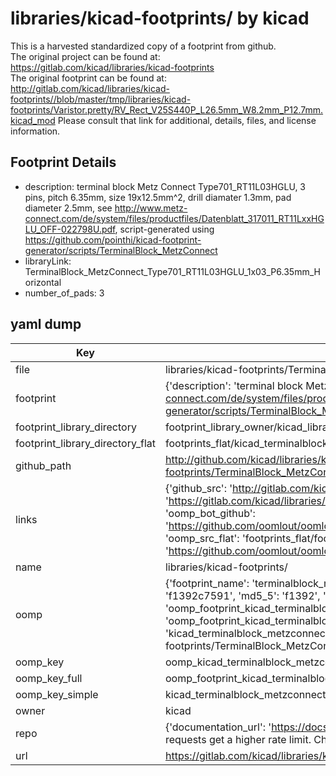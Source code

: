 # libraries/kicad-footprints/ by kicad  
This is a harvested standardized copy of a footprint from github.  
The original project can be found at:  
https://gitlab.com/kicad/libraries/kicad-footprints  
The original footprint can be found at:
http://gitlab.com/kicad/libraries/kicad-footprints//blob/master/tmp/libraries/kicad-footprints/Varistor.pretty/RV_Rect_V25S440P_L26.5mm_W8.2mm_P12.7mm.kicad_mod
Please consult that link for additional, details, files, and license information.  
## Footprint Details
* description: terminal block Metz Connect Type701_RT11L03HGLU, 3 pins, pitch 6.35mm, size 19x12.5mm^2, drill diamater 1.3mm, pad diameter 2.5mm, see http://www.metz-connect.com/de/system/files/productfiles/Datenblatt_317011_RT11LxxHGLU_OFF-022798U.pdf, script-generated using https://github.com/pointhi/kicad-footprint-generator/scripts/TerminalBlock_MetzConnect  
* libraryLink: TerminalBlock_MetzConnect_Type701_RT11L03HGLU_1x03_P6.35mm_Horizontal  
* number_of_pads: 3  
## yaml dump  
| Key | Value |  
| --- | --- |  
| file | libraries/kicad-footprints/TerminalBlock_MetzConnect.pretty/TerminalBlock_MetzConnect_Type701_RT11L03HGLU_1x03_P6.35mm_Horizontal.kicad_mod |  
| footprint | {'description': 'terminal block Metz Connect Type701_RT11L03HGLU, 3 pins, pitch 6.35mm, size 19x12.5mm^2, drill diamater 1.3mm, pad diameter 2.5mm, see http://www.metz-connect.com/de/system/files/productfiles/Datenblatt_317011_RT11LxxHGLU_OFF-022798U.pdf, script-generated using https://github.com/pointhi/kicad-footprint-generator/scripts/TerminalBlock_MetzConnect', 'libraryLink': 'TerminalBlock_MetzConnect_Type701_RT11L03HGLU_1x03_P6.35mm_Horizontal', 'number_of_pads': 3} |  
| footprint_library_directory | footprint_library_owner/kicad_libraries/kicad-footprints/ |  
| footprint_library_directory_flat | footprints_flat/kicad_terminalblock_metzconnect_terminalblock_metzconnect_type701_rt11l03hglu_1x03_p6_35mm_horizontal/working |  
| github_path | http://github.com/kicad/libraries/kicad-footprints//blob/master/tmp/libraries/kicad-footprints/TerminalBlock_MetzConnect.pretty/TerminalBlock_MetzConnect_Type701_RT11L03HGLU_1x03_P6.35mm_Horizontal.kicad_mod |  
| links | {'github_src': 'http://gitlab.com/kicad/libraries/kicad-footprints//blob/master/tmp/libraries/kicad-footprints/Varistor.pretty/RV_Rect_V25S440P_L26.5mm_W8.2mm_P12.7mm.kicad_mod', 'github_src_repo': 'https://gitlab.com/kicad/libraries/kicad-footprints', 'oomp_bot': 'footprints/kicad_terminalblock_metzconnect_terminalblock_metzconnect_type701_rt11l03hglu_1x03_p6_35mm_horizontal/working', 'oomp_bot_github': 'https://github.com/oomlout/oomlout_oomp_footprint_bot/tree/main/footprints/kicad_terminalblock_metzconnect_terminalblock_metzconnect_type701_rt11l03hglu_1x03_p6_35mm_horizontal/working', 'oomp_src_flat': 'footprints_flat/footprints_flat/kicad_terminalblock_metzconnect_terminalblock_metzconnect_type701_rt11l03hglu_1x03_p6_35mm_horizontal/working', 'oomp_src_flat_github': 'https://github.com/oomlout/oomlout_oomp_footprint_src/tree/main/footprints_flat/kicad_terminalblock_metzconnect_terminalblock_metzconnect_type701_rt11l03hglu_1x03_p6_35mm_horizontal/working'} |  
| name | libraries/kicad-footprints/ |  
| oomp | {'footprint_name': 'terminalblock_metzconnect_type701_rt11l03hglu_1x03_p6_35mm_horizontal', 'library_name': 'terminalblock_metzconnect', 'md5': 'f1392c7591c6f52d9873e4de68b66ede', 'md5_10': 'f1392c7591', 'md5_5': 'f1392', 'md5_6': 'f1392c', 'oomp_key': 'oomp_kicad_terminalblock_metzconnect_terminalblock_metzconnect_type701_rt11l03hglu_1x03_p6_35mm_horizontal', 'oomp_key_extra': 'oomp_footprint_kicad_terminalblock_metzconnect_terminalblock_metzconnect_type701_rt11l03hglu_1x03_p6_35mm_horizontal', 'oomp_key_full': 'oomp_footprint_kicad_terminalblock_metzconnect_terminalblock_metzconnect_type701_rt11l03hglu_1x03_p6_35mm_horizontal_f1392c', 'oomp_key_simple': 'kicad_terminalblock_metzconnect_terminalblock_metzconnect_type701_rt11l03hglu_1x03_p6_35mm_horizontal', 'original_filename': 'libraries/kicad-footprints/TerminalBlock_MetzConnect.pretty/TerminalBlock_MetzConnect_Type701_RT11L03HGLU_1x03_P6.35mm_Horizontal.kicad_mod', 'owner_name': 'kicad'} |  
| oomp_key | oomp_kicad_terminalblock_metzconnect_terminalblock_metzconnect_type701_rt11l03hglu_1x03_p6_35mm_horizontal |  
| oomp_key_full | oomp_footprint_kicad_terminalblock_metzconnect_terminalblock_metzconnect_type701_rt11l03hglu_1x03_p6_35mm_horizontal |  
| oomp_key_simple | kicad_terminalblock_metzconnect_terminalblock_metzconnect_type701_rt11l03hglu_1x03_p6_35mm_horizontal |  
| owner | kicad |  
| repo | {'documentation_url': 'https://docs.github.com/rest/overview/resources-in-the-rest-api#rate-limiting', 'message': "API rate limit exceeded for 84.66.173.59. (But here's the good news: Authenticated requests get a higher rate limit. Check out the documentation for more details.)"} |  
| url | https://gitlab.com/kicad/libraries/kicad-footprints |  

